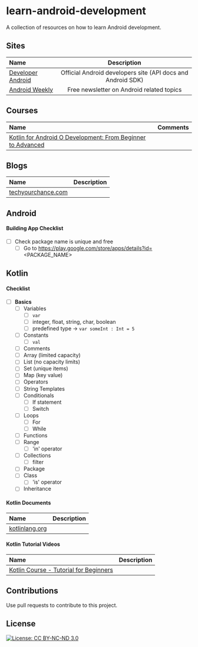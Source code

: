 # learn-android-development

A collection of resources on how to learn Android development.

## Sites

| Name                                                |                         Description                         |
| :-------------------------------------------------- | :---------------------------------------------------------: |
| [Developer Android](https://developer.android.com/) | Official Android developers site (API docs and Android SDK) |
| [Android Weekly](https://androidweekly.net/)        |          Free newsletter on Android related topics          |

## Courses

Name | Comments
:------|:------:
[Kotlin for Android O Development: From Beginner to Advanced](https://www.udemy.com/course/kotlinandroid) |

## Blogs

Name | Description
:------|:------:
[techyourchance.com](https://www.techyourchance.com) | 

## Android

#### Building App Checklist

- [ ] Check package name is unique and free
  - [ ] Go to https://play.google.com/store/apps/details?id=<PACKAGE_NAME>

## Kotlin

#### Checklist

- [ ] **Basics**
  - [ ] Variables
    - [ ] `var`
    - [ ] integer, float, string, char, boolean
    - [ ] predefined type -> `var someInt : Int = 5`
  - [ ] Constants
    - [ ] `val`
  - [ ] Comments
  - [ ] Array (limited capacity)
  - [ ] List (no capacity limits)
  - [ ] Set (unique items)
  - [ ] Map (key value)
  - [ ] Operators
  - [ ] String Templates
  - [ ] Conditionals
    - [ ] If statement
    - [ ] Switch
  - [ ] Loops
    - [ ] For
    - [ ] While
  - [ ] Functions
  - [ ] Range
    - [ ] 'in' operator
  - [ ] Collections
    - [ ] filter
  - [ ] Package
  - [ ] Class
    - [ ] 'is' operator
  - [ ] Inheritance

#### Kotlin Documents

Name | Description 
:-------|:------
[kotlinlang.org](https://kotlinlang.org/docs/reference) | 

#### Kotlin Tutorial Videos

Name | Description 
:-------|:------
[Kotlin Course - Tutorial for Beginners](https://www.youtube.com/watch?v=F9UC9DY-vIU) | 

## Contributions

Use pull requests to contribute to this project.

## License

[![License: CC BY-NC-ND 3.0](https://img.shields.io/badge/License-CC%20BY--NC--ND%203.0-lightgrey.svg)](https://creativecommons.org/licenses/by-nc-nd/3.0/)
